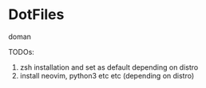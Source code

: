 # DotFiles
doman

TODOs:
1. zsh installation and set as default depending on distro
2. install neovim, python3 etc etc (depending on distro)
